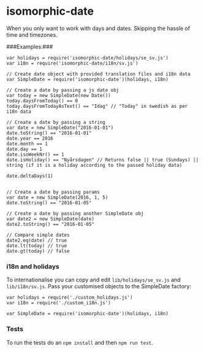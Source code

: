 # isomorphic-date #

When you only want to work with days and dates. Skipping the hassle of time and timezones.

###Examples:###

```
var holidays = require('isomorphic-date/holidays/se_sv.js')
var i18n = require('isomorphic-date/i18n/sv.js')

// Create date object with provided translation files and i18n data
var SimpleDate = require('isomorphic-date')(holidays, i18n)

// Create a date by passing a js date obj
var today = new SimpleDate(new Date())
today.daysFromToday() == 0
today.daysFromTodayAsText() == "Idag" // "Today" in swedish as per i18n data

// Create a date by passing a string
var date = new SimpleDate("2016-01-01")
date.toString() == "2016-01-01"
date.year == 2016
date.month == 1
date.day == 1
date.isoWeekNr() == 1
date.isHoliday() == "Nyårsdagen" // Returns false || true (Sundays) || string (if it is a holiday according to the passed holiday data)

date.deltaDays(1)


// Create a date by passing params
var date = new SimpleDate(2016, 1, 5)
date.toString() == "2016-01-05"

// Create a date by passing another SimpleDate obj
var date2 = new SimpleDate(date)
date2.toString() == "2016-01-05"

// Compare simple dates
date2.eq(date) // true
date.lt(today) // true
date.gt(today) // false
```

### i18n and holidays ###

To internationalise you can copy and edit `lib/holidays/se_sv.js` and `lib/i18n/sv.js`. Pass your customised objects to the SimpleDate factory:

``` 
var holidays = require('./custom_holidays.js')
var i18n = require('./custom_i18n.js')

var SimpleDate = require('isomorphic-date')(holidays, i18n)
```

### Tests ###

To run the tests do an `npm install` and then `npm run test`.